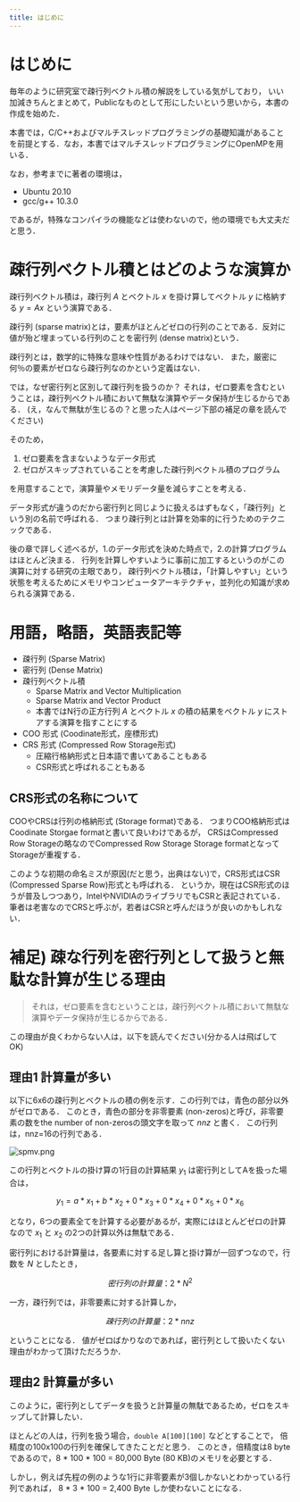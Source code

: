 ```yaml
---
title: はじめに
---
```


# はじめに
毎年のように研究室で疎行列ベクトル積の解説をしている気がしており， いい加減きちんとまとめて，Publicなものとして形にしたいという思いから，本書の作成を始めた．

本書では，C/C++およびマルチスレッドプログラミングの基礎知識があることを前提とする．なお，本書ではマルチスレッドプログラミングにOpenMPを用いる．

なお，参考までに著者の環境は，

- Ubuntu 20.10
- gcc/g++ 10.3.0

であるが，特殊なコンパイラの機能などは使わないので，他の環境でも大丈夫だと思う．

# 疎行列ベクトル積とはどのような演算か
疎行列ベクトル積は，疎行列 $A$ とベクトル $x$ を掛け算してベクトル $y$ に格納する $y = Ax$ という演算である．

疎行列 (sparse matrix)とは，要素がほとんどゼロの行列のことである．反対に値が殆ど埋まっている行列のことを密行列 (dense matrix)という．

疎行列とは，数学的に特殊な意味や性質があるわけではない．
また，厳密に何％の要素がゼロなら疎行列なのかという定義はない．

では，なぜ密行列と区別して疎行列を扱うのか？
それは，ゼロ要素を含むということは，疎行列ベクトル積において無駄な演算やデータ保持が生じるからである．
(え，なんで無駄が生じるの？と思った人はページ下部の補足の章を読んでください)

そのため，
1. ゼロ要素を含まないようなデータ形式
1. ゼロがスキップされていることを考慮した疎行列ベクトル積のプログラム

を用意することで，演算量やメモリデータ量を減らすことを考える．

データ形式が違うのだから密行列と同じように扱えるはずもなく，「疎行列」という別の名前で呼ばれる．
つまり疎行列とは計算を効率的に行うためのテクニックである．

後の章で詳しく述べるが，1.のデータ形式を決めた時点で，2.の計算プログラムはほとんど決まる．
行列を計算しやすいように事前に加工するというのがこの演算に対する研究の主眼であり，
疎行列ベクトル積は，「計算しやすい」という状態を考えるためにメモリやコンピュータアーキテクチャ，並列化の知識が求められる演算である．

# 用語，略語，英語表記等
- 疎行列 (Sparse Matrix)
- 密行列 (Dense Matrix)
- 疎行列ベクトル積
    - Sparse Matrix and Vector Multiplication
    - Sparse Matrix and Vector Product
    - 本書ではN行の正方行列 $A$ とベクトル $x$ の積の結果をベクトル $y$ にストアする演算を指すことにする
- COO 形式 (Coodinate形式，座標形式)
- CRS 形式 (Compressed Row Storage形式)
    - 圧縮行格納形式と日本語で書いてあることもある
    - CSR形式と呼ばれることもある

## CRS形式の名称について
COOやCRSは行列の格納形式 (Storage format)である．
つまりCOO格納形式はCoodinate Storgae formatと書いて良いわけであるが，
CRSはCompressed Row Storageの略なのでCompressed Row Storage Storage formatとなってStorageが重複する．

このような初期の命名ミスが原因(だと思う，出典はない)で，CRS形式はCSR (Compressed Sparse Row)形式とも呼ばれる．
というか，現在はCSR形式のほうが普及しつつあり，IntelやNVIDIAのライブラリでもCSRと表記されている．
筆者は老害なのでCRSと呼ぶが，若者はCSRと呼んだほうが良いのかもしれない．


# 補足) 疎な行列を密行列として扱うと無駄な計算が生じる理由
> それは，ゼロ要素を含むということは，疎行列ベクトル積において無駄な演算やデータ保持が生じるからである．

この理由が良くわからない人は，以下を読んでください(分かる人は飛ばしてOK)

## 理由1 計算量が多い
以下に6x6の疎行列とベクトルの積の例を示す．この行列では，青色の部分以外がゼロである．
このとき，青色の部分を非零要素 (non-zeros)と呼び，非零要素の数をthe number of non-zerosの頭文字を取って $nnz$ と書く．
この行列は，nnz=16の行列である．

![spmv.png](https://raw.githubusercontent.com/t-hishinuma/zenn-content/main/books/sparse-matrix-and-vector-product/spmv.png)

この行列とベクトルの掛け算の1行目の計算結果 $y_1$ は密行列としてAを扱った場合は，

$$ y_1 = a * x_1 + b * x_2 + 0 * x_3 + 0 * x_4 + 0 * x_5 + 0 * x_6 $$

となり，6つの要素全てを計算する必要があるが，実際にはほとんどゼロの計算なので $x_1$ と $x_2$ の2つの計算以外は無駄である．

密行列における計算量は，各要素に対する足し算と掛け算が一回ずつなので，行数を $N$ としたとき，

$$密行列の計算量：2*N^2$$

一方，疎行列では，非零要素に対する計算しか，

$$疎行列の計算量：2*nnz$$

ということになる．
値がゼロばかりなのであれば，密行列として扱いたくない理由がわかって頂けただろうか．

## 理由2 計算量が多い
このように，密行列としてデータを扱うと計算量の無駄であるため，ゼロをスキップして計算したい．

ほとんどの人は，行列を扱う場合，`double A[100][100]` などとすることで，
倍精度の100x100の行列を確保してきたことだと思う．
このとき，倍精度は8 byteであるので，8 * 100 * 100 = 80,000 Byte (80 KB)のメモリを必要とする．

しかし，例えば先程の例のような1行に非零要素が3個しかないとわかっている行列であれば，
8 * 3 * 100 = 2,400 Byte しか使わないことになる．


